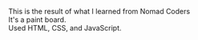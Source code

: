 This is the result of what I learned from Nomad Coders <br>
It's a paint board. <br>
Used HTML, CSS, and JavaScript. <br>
